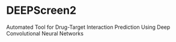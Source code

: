 # DEEPScreen2
Automated Tool for Drug-Target Interaction Prediction Using Deep Convolutional Neural Networks

